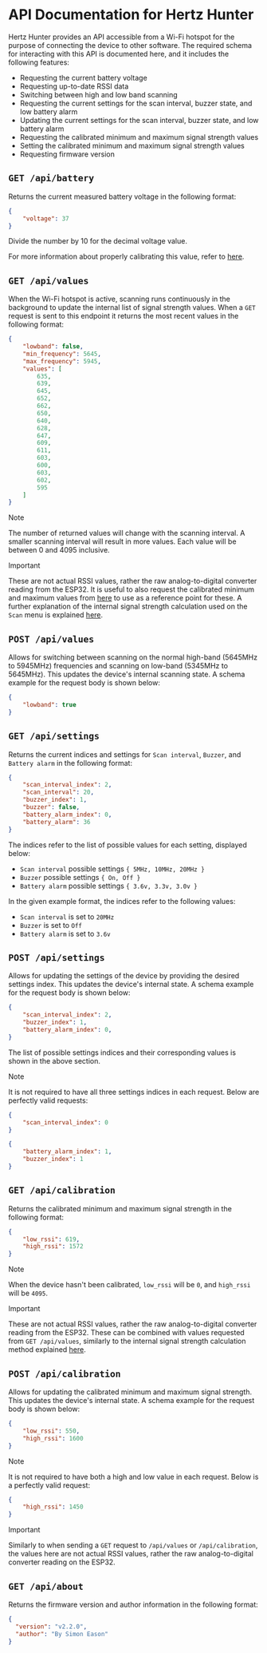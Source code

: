 # API Documentation for Hertz Hunter

Hertz Hunter provides an API accessible from a Wi-Fi hotspot for the purpose of connecting the device to other software. The required schema for interacting with this API is documented here, and it includes the following features:

- Requesting the current battery voltage
- Requesting up-to-date RSSI data
- Switching between high and low band scanning
- Requesting the current settings for the scan interval, buzzer state, and low battery alarm
- Updating the current settings for the scan interval, buzzer state, and low battery alarm
- Requesting the calibrated minimum and maximum signal strength values
- Setting the calibrated minimum and maximum signal strength values
- Requesting firmware version

## `GET /api/battery`

Returns the current measured battery voltage in the following format:

```json
{
    "voltage": 37
}
```

Divide the number by 10 for the decimal voltage value.

For more information about properly calibrating this value, refer to [here](README.md#battery-calibration).

## `GET /api/values`

When the Wi-Fi hotspot is active, scanning runs continuously in the background to update the internal list of signal strength values. When a `GET` request is sent to this endpoint it returns the most recent values in the following format:

```json
{
    "lowband": false,
    "min_frequency": 5645,
    "max_frequency": 5945,
    "values": [
        635,
        639,
        645,
        652,
        662,
        650,
        640,
        628,
        647,
        609,
        611,
        603,
        600,
        603,
        602,
        595
    ]
}
```

> [!NOTE]
>
> The number of returned values will change with the scanning interval. A smaller scanning interval will result in more values. Each value will be between 0 and 4095 inclusive.

> [!IMPORTANT]
>
> These are not actual RSSI values, rather the raw analog-to-digital converter reading from the ESP32. It is useful to also request the calibrated minimum and maximum values from [here](#get-apicalibration) to use as a reference point for these. A further explanation of the internal signal strength calculation used on the `Scan` menu is explained [here](README.md#rssi-calibration).

## `POST /api/values`

Allows for switching between scanning on the normal high-band (5645MHz to 5945MHz) frequencies and scanning on low-band (5345MHz to 5645MHz). This updates the device's internal scanning state. A schema example for the request body is shown below:

```json
{
    "lowband": true
}
```

## `GET /api/settings`

Returns the current indices and settings for `Scan interval`, `Buzzer`, and `Battery alarm` in the following format:

```json
{
    "scan_interval_index": 2,
    "scan_interval": 20,
    "buzzer_index": 1,
    "buzzer": false,
    "battery_alarm_index": 0,
    "battery_alarm": 36
}
```

The indices refer to the list of possible values for each setting, displayed below:

- `Scan interval` possible settings `{ 5MHz, 10MHz, 20MHz }`
- `Buzzer` possible settings `{ On, Off }`
- `Battery alarm` possible settings `{ 3.6v, 3.3v, 3.0v }`

In the given example format, the indices refer to the following values:

- `Scan interval` is set to `20MHz`
- `Buzzer` is set to `Off`
- `Battery alarm` is set to `3.6v`

## `POST /api/settings`

Allows for updating the settings of the device by providing the desired settings index. This updates the device's internal state. A schema example for the request body is shown below:

```json
{
    "scan_interval_index": 2,
    "buzzer_index": 1,
    "battery_alarm_index": 0,
}
```

The list of possible settings indices and their corresponding values is shown in the above section.

> [!NOTE]
>
> It is not required to have all three settings indices in each request. Below are perfectly valid requests:
>
> ```json
> {
>     "scan_interval_index": 0
> }
> ```
>
> ```json
> {
>     "battery_alarm_index": 1,
>     "buzzer_index": 1
> }
> ```

## `GET /api/calibration`

Returns the calibrated minimum and maximum signal strength in the following format:

```json
{
    "low_rssi": 619,
    "high_rssi": 1572
}
```

> [!NOTE]
> 
> When the device hasn't been calibrated, `low_rssi` will be `0`, and `high_rssi` will be `4095`.

> [!IMPORTANT]
>
> These are not actual RSSI values, rather the raw analog-to-digital converter reading from the ESP32. These can be combined with values requested from `GET /api/values`, similarly to the internal signal strength calculation method explained [here](README.md#rssi-calibration).

## `POST /api/calibration`

Allows for updating the calibrated minimum and maximum signal strength. This updates the device's internal state. A schema example for the request body is shown below:

```json
{
    "low_rssi": 550,
    "high_rssi": 1600
}
```

> [!NOTE]
>
> It is not required to have both a high and low value in each request. Below is a perfectly valid request:
>
> ```json
> {
>     "high_rssi": 1450
> }
> ```

> [!IMPORTANT]
>
> Similarly to when sending a `GET` request to `/api/values` or `/api/calibration`, the values here are not actual RSSI values, rather the raw analog-to-digital converter reading on the ESP32.

## `GET /api/about`

Returns the firmware version and author information in the following format:

```json
{
  "version": "v2.2.0",
  "author": "By Simon Eason"
}
```

